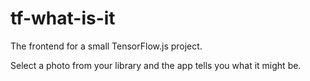 # tf-what-is-it

The frontend for a small TensorFlow.js project.

Select a photo from your library and the app tells you what it might be.
